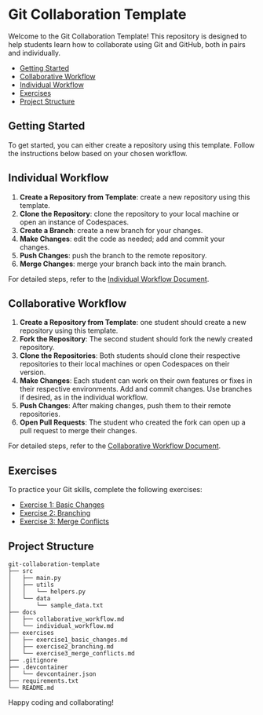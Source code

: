 # Git Collaboration Template

Welcome to the Git Collaboration Template! This repository is designed to help students learn how to collaborate using Git and GitHub, both in pairs and individually. 


- [Getting Started](#getting-started)
- [Collaborative Workflow](#collaborative-workflow)
- [Individual Workflow](#individual-workflow)
- [Exercises](#exercises)
- [Project Structure](#project-structure)

## Getting Started
To get started, you can either create a repository using this template. Follow the instructions below based on your chosen workflow.

## Individual Workflow
1. **Create a Repository from Template**: create a new repository using this template.
2. **Clone the Repository**: clone the repository to your local machine or open an instance of Codespaces.
3. **Create a Branch**: create a new branch for your changes.
4. **Make Changes**: edit the code as needed; add and commit your changes.
6. **Push Changes**: push the branch to the remote repository.
7. **Merge Changes**: merge your branch back into the main branch.

For detailed steps, refer to the [Individual Workflow Document](docs/individual_workflow.md).

## Collaborative Workflow
1. **Create a Repository from Template**: one student should create a new repository using this template.
2. **Fork the Repository**: The second student should fork the newly created repository.
3. **Clone the Repositories**: Both students should clone their respective repositories to their local machines or open Codespaces on their version.
4. **Make Changes**: Each student can work on their own features or fixes in their respective environments. Add and commit changes. Use branches if desired, as in the individual workflow.
5. **Push Changes**: After making changes, push them to their remote repositories.
6. **Open Pull Requests**: The student who created the fork can open up a pull request to merge their changes.

For detailed steps, refer to the [Collaborative Workflow Document](docs/collaborative_workflow.md).


## Exercises
To practice your Git skills, complete the following exercises:
- [Exercise 1: Basic Changes](exercises/exercise1_basic_changes.md)
- [Exercise 2: Branching](exercises/exercise2_branching.md)
- [Exercise 3: Merge Conflicts](exercises/exercise3_merge_conflicts.md)

## Project Structure
```
git-collaboration-template
├── src
│   ├── main.py
│   ├── utils
│   │   └── helpers.py
│   └── data
│       └── sample_data.txt
├── docs
│   ├── collaborative_workflow.md
│   └── individual_workflow.md
├── exercises
│   ├── exercise1_basic_changes.md
│   ├── exercise2_branching.md
│   └── exercise3_merge_conflicts.md
├── .gitignore
├── .devcontainer
│   └── devcontainer.json
├── requirements.txt
└── README.md
```

Happy coding and collaborating!